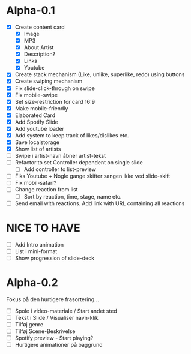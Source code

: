 # Alpha-0.1

- [x] Create content card
  - [x] Image
  - [x] MP3
  - [x] About Artist
  - [x] Description?
  - [x] Links
  - [x] Youtube
- [x] Create stack mechanism (Like, unlike, superlike, redo) using buttons
- [x] Create swiping mechanism
- [x] Fix slide-click-through on swipe
- [x] Fix mobile-swipe
- [x] Set size-restriction for card 16:9
- [x] Make mobile-friendly
- [x] Elaborated Card
- [x] Add Spotify Slide
- [x] Add youtube loader
- [x] Add system to keep track of likes/dislikes etc.
- [x] Save localstorage
- [x] Show list of artists
- [ ] Swipe i artist-navn åbner artist-tekst
- [ ] Refactor to set Controller dependent on single slide
  - [ ] Add controller to list-preview
- [ ] Fiks Youtube + Nogle gange skifter sangen ikke ved slide-skift
- [ ] Fix mobil-safari?
- [ ] Change reaction from list
  - [ ] Sort by reaction, time, stage, name etc.
- [ ] Send email with reactions. Add link with URL containing all reactions

# NICE TO HAVE

- [ ] Add Intro animation
- [ ] List i mini-format
- [ ] Show progression of slide-deck

# Alpha-0.2

Fokus på den hurtigere frasortering...

- [ ] Spole i video-materiale / Start andet sted
- [ ] Tekst i Slide / Visualiser navn-klik
- [ ] Tilføj genre
- [ ] Tilføj Scene-Beskrivelse
- [ ] Spotify preview - Start playing?
- [ ] Hurtigere animationer på baggrund
